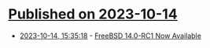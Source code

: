 # [Published on 2023-10-14](index.md)

* [2023-10-14, 15:35:18](https://lobste.rs/s/xmpjvk/freebsd_14_0_rc1_now_available) - [FreeBSD 14.0-RC1 Now Available](https://lists.freebsd.org/archives/freebsd-stable/2023-October/001547.html)
